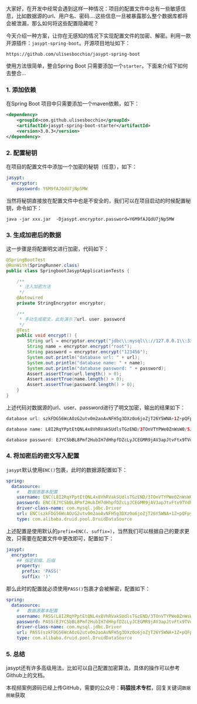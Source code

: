 大家好，在开发中经常会遇到这样一种情况：项目的配置文件中总有一些敏感信息，比如数据源的url、用户名、密码....这些信息一旦被暴露那么整个数据库都将会被泄漏，那么如何将这些配置隐藏呢？

今天介绍一种方案，让你在无感知的情况下实现配置文件的加密、解密。利用一款开源插件：`jasypt-spring-boot`。开源项目地址如下：

```shell
https://github.com/ulisesbocchio/jasypt-spring-boot
```

使用方法很简单，整合Spring Boot 只需要添加一个`starter`。下面来介绍下如何去整合...

### 1. 添加依赖

在Spring Boot 项目中只需要添加一个maven依赖，如下：

```xml
<dependency>
    <groupId>com.github.ulisesbocchio</groupId>
    <artifactId>jasypt-spring-boot-starter</artifactId>
    <version>3.0.3</version>
</dependency>  
```

### 2. 配置秘钥

在项目的配置文件中添加一个加密的秘钥（任意），如下：

```yaml
jasypt:
  encryptor:
    password: Y6M9fAJQdU7jNp5MW
```

当然将秘钥直接放在配置文件中也是不安全的，我们可以在项目启动的时候配置秘钥，命令如下：

```shell
java -jar xxx.jar  -Djasypt.encryptor.password=Y6M9fAJQdU7jNp5MW
```

### 3. 生成加密后的数据

这一步骤是将配置明文进行加密，代码如下：

```java
@SpringBootTest
@RunWith(SpringRunner.class)
public class SpringbootJasyptApplicationTests {

    /**
     * 注入加密方法
     */
    @Autowired
    private StringEncryptor encryptor;

    /**
     * 手动生成密文，此处演示了url，user，password
     */
    @Test
    public void encrypt() {
        String url = encryptor.encrypt("jdbc\\:mysql\\://127.0.0.1\\:3306/test?useUnicode\\=true&characterEncoding\\=UTF-8&zeroDateTimeBehavior\\=convertToNull&useSSL\\=false&allowMultiQueries\\=true&serverTimezone=Asia/Shanghai");
        String name = encryptor.encrypt("root");
        String password = encryptor.encrypt("123456");
        System.out.println("database url: " + url);
        System.out.println("database name: " + name);
        System.out.println("database password: " + password);
        Assert.assertTrue(url.length() > 0);
        Assert.assertTrue(name.length() > 0);
        Assert.assertTrue(password.length() > 0);
    }
}
```

上述代码对数据源的url、user、password进行了明文加密，输出的结果如下：

```java
database url: szkFDG56WcAOzG2utv0m2aoAvNFH5g3DXz0o6joZjT26Y5WNA+1Z+pQFpyhFBokqOp2jsFtB+P9b3gB601rfas3dSfvS8Bgo3MyP1nojJgVp6gCVi+B/XUs0keXPn+pbX/19HrlUN1LeEweHS/LCRZslhWJCsIXTwZo1PlpXRv3Vyhf2OEzzKLm3mIAYj51CrEaN3w5cMiCESlwvKUhpAJVz/uXQJ1spLUAMuXCKKrXM/6dSRnWyTtdFRost5cChEU9uRjw5M+8HU3BLemtcK0vM8iYDjEi5zDbZtwxD3hA=

database name: L8I2RqYPptEtQNL4x8VhRVakSUdlsTGzEND/3TOnVTYPWe0ZnWsW0/5JdUsw9ulm

database password: EJYCSbBL8Pmf2HubIH7dHhpfDZcLyJCEGMR9jAV3apJtvFtx9TVdhUPsAxjQ2pnJ
```

### 4. 将加密后的密文写入配置

`jasypt`默认使用`ENC()`包裹，此时的数据源配置如下：

```yaml
spring:
  datasource:
    #   数据源基本配置
    username: ENC(L8I2RqYPptEtQNL4x8VhRVakSUdlsTGzEND/3TOnVTYPWe0ZnWsW0/5JdUsw9ulm)
    password: ENC(EJYCSbBL8Pmf2HubIH7dHhpfDZcLyJCEGMR9jAV3apJtvFtx9TVdhUPsAxjQ2pnJ)
    driver-class-name: com.mysql.jdbc.Driver
    url: ENC(szkFDG56WcAOzG2utv0m2aoAvNFH5g3DXz0o6joZjT26Y5WNA+1Z+pQFpyhFBokqOp2jsFtB+P9b3gB601rfas3dSfvS8Bgo3MyP1nojJgVp6gCVi+B/XUs0keXPn+pbX/19HrlUN1LeEweHS/LCRZslhWJCsIXTwZo1PlpXRv3Vyhf2OEzzKLm3mIAYj51CrEaN3w5cMiCESlwvKUhpAJVz/uXQJ1spLUAMuXCKKrXM/6dSRnWyTtdFRost5cChEU9uRjw5M+8HU3BLemtcK0vM8iYDjEi5zDbZtwxD3hA=)
    type: com.alibaba.druid.pool.DruidDataSource
```

上述配置是使用默认的`prefix=ENC(`、`suffix=)`，当然我们可以根据自己的要求更改，只需要在配置文件中更改即可，配置如下：

```yaml
jasypt:
  encryptor:
    ## 指定前缀、后缀
    property:
      prefix: 'PASS('
      suffix: ')'
```

那么此时的配置就必须使用`PASS()`包裹才会被解密，配置如下：

```yaml
spring:
  datasource:
    #   数据源基本配置
    username: PASS(L8I2RqYPptEtQNL4x8VhRVakSUdlsTGzEND/3TOnVTYPWe0ZnWsW0/5JdUsw9ulm)
    password: PASS(EJYCSbBL8Pmf2HubIH7dHhpfDZcLyJCEGMR9jAV3apJtvFtx9TVdhUPsAxjQ2pnJ)
    driver-class-name: com.mysql.jdbc.Driver
    url: PASS(szkFDG56WcAOzG2utv0m2aoAvNFH5g3DXz0o6joZjT26Y5WNA+1Z+pQFpyhFBokqOp2jsFtB+P9b3gB601rfas3dSfvS8Bgo3MyP1nojJgVp6gCVi+B/XUs0keXPn+pbX/19HrlUN1LeEweHS/LCRZslhWJCsIXTwZo1PlpXRv3Vyhf2OEzzKLm3mIAYj51CrEaN3w5cMiCESlwvKUhpAJVz/uXQJ1spLUAMuXCKKrXM/6dSRnWyTtdFRost5cChEU9uRjw5M+8HU3BLemtcK0vM8iYDjEi5zDbZtwxD3hA=)
    type: com.alibaba.druid.pool.DruidDataSource
```

### 5. 总结

jasypt还有许多高级用法，比如可以自己配置加密算法，具体的操作可以参考Github上的文档。



本视频案例源码已经上传GitHub，需要的公众号：**码猿技术专栏**，回复关键词`数据脱敏`获取